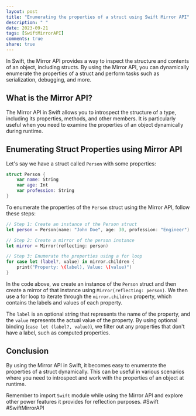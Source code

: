 ```yaml
---
layout: post
title: "Enumerating the properties of a struct using Swift Mirror API"
description: " "
date: 2023-09-21
tags: [SwiftMirrorAPI]
comments: true
share: true
---
```


In Swift, the Mirror API provides a way to inspect the structure and contents of an object, including structs. By using the Mirror API, you can dynamically enumerate the properties of a struct and perform tasks such as serialization, debugging, and more.

## What is the Mirror API?

The Mirror API in Swift allows you to introspect the structure of a type, including its properties, methods, and other members. It is particularly useful when you need to examine the properties of an object dynamically during runtime.

## Enumerating Struct Properties using Mirror API

Let's say we have a struct called `Person` with some properties:

```swift
struct Person {
    var name: String
    var age: Int
    var profession: String
}
```

To enumerate the properties of the `Person` struct using the Mirror API, follow these steps:

```swift
// Step 1: Create an instance of the Person struct
let person = Person(name: "John Doe", age: 30, profession: "Engineer")

// Step 2: Create a mirror of the person instance
let mirror = Mirror(reflecting: person)

// Step 3: Enumerate the properties using a for loop
for case let (label?, value) in mirror.children {
    print("Property: \(label), Value: \(value)")
}
```

In the code above, we create an instance of the `Person` struct and then create a mirror of that instance using `Mirror(reflecting: person)`. We then use a for loop to iterate through the `mirror.children` property, which contains the labels and values of each property.

The `label` is an optional string that represents the name of the property, and the `value` represents the actual value of the property. By using optional binding (`case let (label?, value)`), we filter out any properties that don't have a label, such as computed properties.

## Conclusion

By using the Mirror API in Swift, it becomes easy to enumerate the properties of a struct dynamically. This can be useful in various scenarios where you need to introspect and work with the properties of an object at runtime.

Remember to import `Swift` module while using the Mirror API and explore other power features it provides for reflection purposes. #Swift #SwiftMirrorAPI
